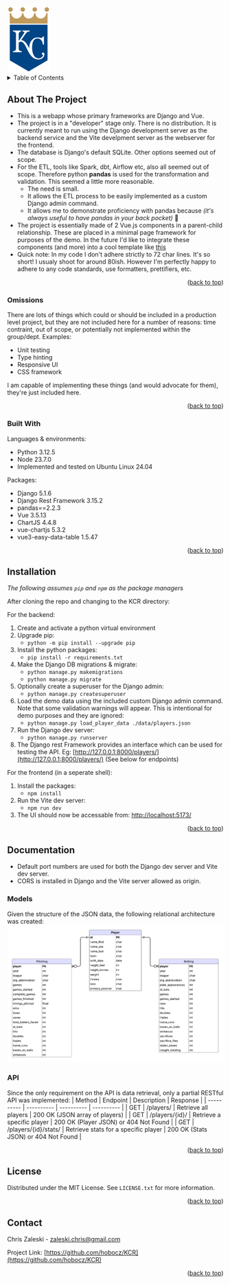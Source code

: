 <a id="readme-top"></a>

<img src="./public/kcr_logo.png" width="100">
<!-- TABLE OF CONTENTS -->
<details>
  <summary>Table of Contents</summary>
  <ol>
    <li>
      <a href="#about-the-project">About The Project</a>
      <ul>
        <li><a href="#omissions">Omissions</a></li>
        <li><a href="#built-with">Built With</a></li>
      </ul>
    </li>
    <li><a href="#installation">Installation</a></li>
    <li>
      <a href="#documentation">Documentation</a>
      <ul>
        <li><a href="#models">Models</a></li>
        <li><a href="#api">API</a></li>
      </ul>
    </li>
    <li><a href="#license">License</a></li>
    <li><a href="#contact">Contact</a></li>
  </ol>
</details>

<!-- ABOUT THE PROJECT -->
## About The Project
- This is a webapp whose primary frameworks are Django and Vue.
- The project is in a "developer" stage only. There is no distribution. It is currently meant to run using the Django development server as the backend service and the Vite develpment server as the webserver for the frontend.
- The database is Django's default SQLite. Other options seemed out of scope.
- For the ETL, tools like Spark, dbt, Airflow etc, also all seemed out of scope. Therefore python **pandas** is used for the transformation and validation. This seemed a little more reasonable.
    - The need is small.
    - It allows the ETL process to be easily implemented as a custom Django admin command.
    - It allows me to demonstrate proficiency with pandas because *(it's always useful to have pandas in your back pocket)* :panda_face:
- The project is essentially made of 2 Vue.js components in a parent-child relationship. These are placed in a minimal page framework for purposes of the demo. In the future I'd like to integrate these components (and more) into a cool template like [this](https://demos.creative-tim.com/vue-black-dashboard/)
- Quick note: In my code I don't adhere strictly to 72 char lines. It's so short! I usualy shoot for around 80ish. However I'm perfectly happy to adhere to any code standards, use formatters, prettifiers, etc.

<p align="right">(<a href="#readme-top">back to top</a>)</p>

### Omissions

There are lots of things which could or should be included in a production level project, but they are not included here for a number of reasons: time contraint, out of scope, or potentially not implemented within the group/dept.
Examples:
- Unit testing
- Type hinting
- Responsive UI
- CSS framework

I am capable of implementing these things (and would advocate for them), they're just included here.

<p align="right">(<a href="#readme-top">back to top</a>)</p>

### Built With

Languages & environments:
- Python 3.12.5
- Node 23.7.0
- Implemented and tested on Ubuntu Linux 24.04

Packages:
- Django 5.1.6
- Django Rest Framework 3.15.2
- pandas==2.2.3
- Vue 3.5.13
- ChartJS 4.4.8
- vue-chartjs 5.3.2
- vue3-easy-data-table 1.5.47

<p align="right">(<a href="#readme-top">back to top</a>)</p>

## Installation

*The following assumes `pip` and `npm` as the package managers*

After cloning the repo and changing to the KCR directory:

For the backend:
1. Create and activate a python virtual environment
2. Upgrade pip:
    - `python -m pip install --upgrade pip`
3. Install the python packages:
    - `pip install -r requirements.txt`
4. Make the Django DB migrations & migrate:
    - `python manage.py makemigrations`
    - `python manage.py migrate`
5. Optionally create a superuser for the Django admin:
    - `python manage.py createsuperuser`
6. Load the demo data using the included custom Django admin command. Note that some validation warnings will appear. This is intentional for demo purposes and they are ignored:
    - `python manage.py load_player_data ./data/players.json`
7. Run the Django dev server:
    - `python manage.py runserver`
8. The Django rest Framework provides an interface which can be used for testing the API. Eg: [http://127.0.0.1:8000/players/](http://127.0.0.1:8000/players/) (See below for endpoints)

For the frontend (in a seperate shell):

1. Install the packages:
    - `npm install`
2. Run the Vite dev server:
    - `npm run dev`
3. The UI should now be accessable from: [http://localhost:5173/](http://localhost:5173/)

<p align="right">(<a href="#readme-top">back to top</a>)</p>

## Documentation

- Default port numbers are used for both the Django dev server and Vite dev server.
- CORS is installed in Django and the Vite server allowed as origin.

### Models

Given the structure of the JSON data, the following relational architecture was created:
<img src="">
![Database ERD](./doc/KCR_ERD.png)

### API

Since the only requirement on the API is data retrieval, only a partial RESTful API was implemented:
| Method | Endpoint | Description | Response |
| ---------- | ---------- | ---------- | ---------- |
| GET | /players/ | Retrieve all players | 200 OK (JSON array of players) |
| GET | /players/{id}/ | Retrieve a specific player | 200 OK (Player JSON) or 404 Not Found |
| GET | /players/{id}/stats/ | Retrieve stats for a specific player | 200 OK (Stats JSON) or 404 Not Found |

<p align="right">(<a href="#readme-top">back to top</a>)</p>


## License

Distributed under the MIT License. See `LICENSE.txt` for more information.

<p align="right">(<a href="#readme-top">back to top</a>)</p>

## Contact

Chris Zaleski - zaleski.chris@gmail.com

Project Link: [https://github.com/hobocz/KCR](https://github.com/hobocz/KCR)

<p align="right">(<a href="#readme-top">back to top</a>)</p>

